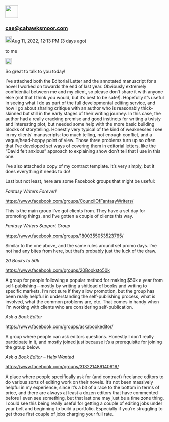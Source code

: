 <img width="40" height="40" src="../_resources/AFdZucrXt7WOqmnOuUydpFdsIFE-7Iht_d44bc7d86b7546c0a.jpg"/>

### cae@cahawksmoor.com

<img width="20" height="20" src="../_resources/cleardot_d78f6496a98647a7be726fc5702b8705.gif"/><a id=":58c"></a>Aug 11, 2022, 12:13 PM (3 days ago)

to me

<img width="20" height="20" src="../_resources/cleardot_d78f6496a98647a7be726fc5702b8705.gif"/>

So great to talk to you today!

I’ve attached both the Editorial Letter and the annotated manuscript for a novel I worked on towards the end of last year. Obviously extremely confidential between me and my client, so please don’t share it with anyone else (not that I think you would, but it’s best to be safe!). Hopefully it’s useful in seeing what I do as part of the full developmental editing service, and how I go about sharing critique with an author who is reasonably thick-skinned but still in the early stages of their writing journey. In this case, the author had a really cracking premise and good instincts for writing a twisty and interesting plot, but needed some help with the more basic building blocks of storytelling. Honestly very typical of the kind of weaknesses I see in my clients’ manuscripts: too much telling, not enough conflict, and a vague/head-hoppy point of view. Those three problems turn up so often that I’ve developed set ways of covering them in editorial letters, like the “David felt anxious” approach to explaining show don’t tell that I use in this one.

I’ve also attached a copy of my contract template. It’s very simply, but it does everything it needs to do!

Last but not least, here are some Facebook groups that might be useful:

*Fantasy Writers Forever!*

https://www.facebook.com/groups/CouncilOfFantasyWriters/

This is the main group I’ve got clients from. They have a set day for promoting things, and I’ve gotten a couple of clients this way.

*Fantasy Writers Support Group*

https://www.facebook.com/groups/1800355053523765/

Similar to the one above, and the same rules around set promo days. I’ve not had any bites from here, but that’s probably just the luck of the draw.

*20 Books to 50k*

https://www.facebook.com/groups/20Booksto50k

A group for people following a popular method for making $50k a year from self-publishing—mostly by writing a shitload of books and writing to specific markets. I’m not sure if they allow promotion, but the group has been really helpful in understanding the self-publishing process, what is involved, what the common problems are, etc. That comes in handy when I’m working with clients who are considering self-publication.

*Ask a Book Editor*

https://www.facebook.com/groups/askabookeditor/

A group where people can ask editors questions. Honestly I don’t really participate in it, and mostly joined just because it’s a prerequisite for joining the group below.

*Ask a Book Editor – Help Wanted*

https://www.facebook.com/groups/313221489140919/

A place where people specifically ask for (and contract) freelance editors to do various sorts of editing work on their novels. It’s not been massively helpful in my experience, since it’s a bit of a race to the bottom in terms of price, and there are always at least a dozen editors that have commented before I even see something, but that last one may just be a time zone thing. I could see this being really useful for getting a couple of editing jobs under your belt and beginning to build a portfolio. Especially if you’re struggling to get those first couple of jobs charging your full rate.